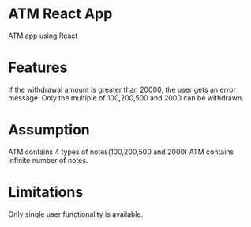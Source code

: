 # ATM React App
ATM app using React

# Features
If the withdrawal amount is greater than 20000, the user gets an error message.
Only the multiple of 100,200,500 and 2000 can be withdrawn.

# Assumption
ATM contains 4 types of notes(100,200,500 and 2000)
ATM contains infinite number of notes.

# Limitations
Only single user functionality is available.

